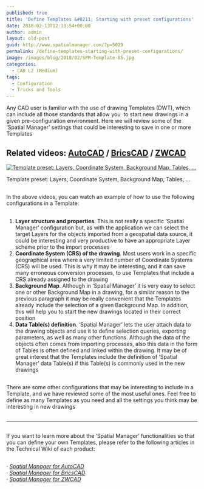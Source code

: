 ```yaml
---
published: true
title: 'Define Templates &#8211; Starting with preset configurations'
date: 2018-02-13T12:13:54+00:00
author: admin
layout: old-post
guid: http://www.spatialmanager.com/?p=5029
permalink: /define-templates-starting-with-preset-configurations/
image: /images/blog/2018/02/SPM-Template-85.jpg
categories:
  - CAD L2 (Medium)
tags:
  - Configuration
  - Tricks and Tools
---
```

<p>
  Any CAD user is familiar with the use of drawing Templates (DWT), which can include all those standards that allow you  to start new drawings in a given pre-configuration environment. Here we will review some of the &#8216;Spatial Manager&#8217; settings that could be interesting to save in one or more Templates
</p>

<p>
  <!--more-->
</p>

<h2>
  Related videos: <span><a href="https://youtu.be/uTLcJZZBXkU?rel=0" target="_blank" rel="nofollow"><span>AutoCAD</span></a> </span>/ <span><a href="https://youtu.be/dWV1bu9NIn4?rel=0" target="_blank" rel="nofollow"><span>BricsCAD</span></a> </span>/ <span><a href="https://youtu.be/64sv4SeVsl4?rel=0" target="_blank" rel="nofollow"><span>ZWCAD</span></a></span>
</h2>

<div>
  <a href="/images/blog/2018/02/DWT-SPM-Parameters.jpg" target="_blank" rel="nofollow"><img src="/images/blog/2018/02/DWT-SPM-Parameters.jpg" alt="Template preset: Layers, Coordinate System, Background Map, Tables, ..." width="996" height="539" srcset="/images/blog/2018/02/DWT-SPM-Parameters.jpg 996w, /images/blog/2018/02/DWT-SPM-Parameters-300x162.jpg 300w, /images/blog/2018/02/DWT-SPM-Parameters-768x416.jpg 768w, /images/blog/2018/02/DWT-SPM-Parameters-624x338.jpg 624w" sizes="(max-width: 996px) 100vw, 996px" /></a>
  
  <p>
    Template preset: Layers, Coordinate System, Background Map, Tables, &#8230;
  </p>
</div>

<h2>
</h2>

<p>
  In the above videos, you can watch an example of how to use the following configurations in a Template:
</p>

<h2>
</h2>

<ol>
  <li>
    <strong>Layer structure and properties</strong>. This is not really a specific &#8216;Spatial Manager&#8217; configuration but, as with the application we can select the target Layers for the objects imported from a geospatial data source, it could be interesting and very productive to have an <span>appropriate Layer scheme</span> prior to the import processes
  </li>
  <li>
    <strong>Coordinate System (CRS) of the drawing</strong>. Most users work in a specific geographical area where a very limited number of Coordinate Systems (CRS) will be used. This is why it may be interesting, and it can save many erroneous conversion processes, to use Templates that include a <span>CRS already assigned</span> to the drawing
  </li>
  <li>
    <strong>Background Map</strong>. Although in &#8216;Spatial Manager&#8217; it is very easy to select one or other Background Map in a drawing, for a similar reason to the previous paragraph it may be really convenient that the Templates already include the <span>selection of a given Background Map</span>. In addition, this will help you to start the new drawings located in their correct position
  </li>
  <li>
    <strong>Data Table(s) definition</strong>. &#8216;Spatial Manager&#8217; lets the user attach data to the drawing objects and use it to define selection queries, exporting parameters, as well as many other functions. Although the data of the objects often comes from importing processes, also this data in the form of Tables is often defined and linked within the drawing. It may be of great interest that the Templates include the <span>definition of &#8216;Spatial Manager&#8217; data Table(s)</span> if this Table(s) is commonly used in the new drawings
  </li>
</ol>

<h2>
</h2>

<p>
  There are some other configurations that may be interesting to include in a Template, and we have reviewed some of the most useful ones. Feel free to define as many Templates as you need and all the settings you think may be interesting in new drawings
</p>

<h2>
</h2>

* * *

<h2>
</h2>

<p>
  If you want to learn more about the &#8216;Spatial Manager&#8217; functionalities so that you can define your own Templates, please refer to the following articles in the Technical Wiki of each product:
</p>

<h2>
</h2>

<p>
  <em>· <a href="http://wiki.spatialmanager.com/index.php/Spatial_Manager%E2%84%A2_for_AutoCAD" target="_blank" rel="nofollow">Spatial Manager for AutoCAD</a></em><br /> <em>· <a href="http://wiki.spatialmanager.com/index.php/Spatial_Manager%E2%84%A2_for_BricsCAD" target="_blank" rel="nofollow">Spatial Manager for BricsCAD</a><br /> </em><em>· <a href="http://wiki.spatialmanager.com/index.php/Spatial_Manager%E2%84%A2_for_ZWCAD" target="_blank" rel="nofollow">Spatial Manager for ZWCAD</a></em>
</p>